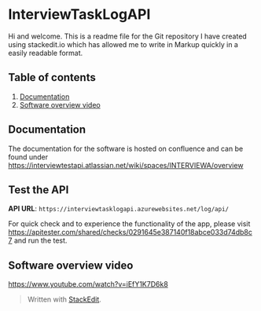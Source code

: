 # InterviewTaskLogAPI

Hi and welcome. This is a readme file for the Git repository I have created using stackedit.io which has allowed me to write in Markup quickly in a easily readable format.

## Table of contents

1. [Documentation](##Glossary)
2. [Software overview video](##Glossary)

## Documentation

The documentation for the software is hosted on confluence and can be found under https://interviewtestapi.atlassian.net/wiki/spaces/INTERVIEWA/overview

## Test the API

**API URL**: `https://interviewtasklogapi.azurewebsites.net/log/api/`

For quick check and to experience the functionality of the app, please visit https://apitester.com/shared/checks/0291645e387140f18abce033d74db8c7 and run the test.

## Software overview video

https://www.youtube.com/watch?v=iEfY1K7D6k8

> Written with [StackEdit](https://stackedit.io/).
